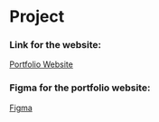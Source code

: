 # Project

### Link for the website:
[Portfolio Website](https://yashportfolio-tau.vercel.app/)

### Figma for the portfolio website:
[Figma](https://www.figma.com/file/9OcJgbevFPZak1yXzvcEIW/My-Web-Portfolio-(Community)?node-id=21%3A2858&mode=dev) 